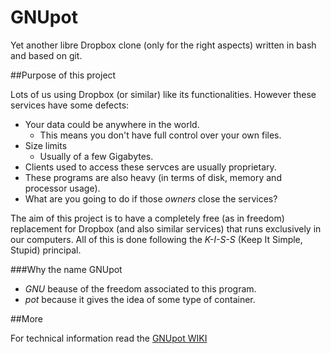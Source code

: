 GNUpot
======
Yet another libre Dropbox clone (only for the right aspects) written in bash 
and based on git. 

##Purpose of this project

Lots of us using Dropbox (or similar) like its functionalities. However 
these services have some defects:
- Your data could be anywhere in the world.
  - This means you don't have full control over your own files.
- Size limits
  - Usually of a few Gigabytes.
- Clients used to access these servces are usually proprietary.
- These programs are also heavy (in terms of disk, memory and processor usage).
- What are you going to do if those *owners* close the services?

The aim of this project is to have a completely free (as in freedom) 
replacement for Dropbox (and also similar services) that runs exclusively in 
our computers. All of this is done following the *K-I-S-S* (Keep It Simple, 
Stupid) principal.

###Why the name GNUpot

- *GNU* beause of the freedom associated to this program.
- *pot* because it gives the idea of some type of container.

##More

For technical information read the 
[GNUpot WIKI](https://github.com/frnmst/gnupot/wiki)
